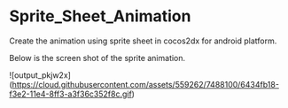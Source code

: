 # Sprite_Sheet_Animation
Create the animation using sprite sheet in cocos2dx for android platform.

Below is the screen shot of the sprite animation.

![output_pkjw2x]
(https://cloud.githubusercontent.com/assets/559262/7488100/6434fb18-f3e2-11e4-8ff3-a3f36c352f8c.gif)


